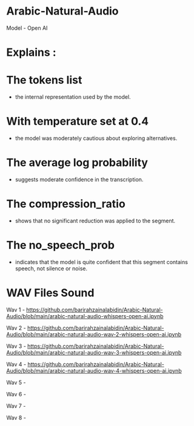 # Arabic-Natural-Audio
Model - Open AI


# Explains :

# The tokens list 

- the internal representation used by the model.
  

# With temperature set at 0.4

- the model was moderately cautious about exploring alternatives.
  

# The average log probability 

- suggests moderate confidence in the transcription.
  

# The compression_ratio 

- shows that no significant reduction was applied to the segment.
  

# The no_speech_prob 

- indicates that the model is quite confident that this segment contains speech, not silence or noise.



# WAV Files Sound


Wav 1 - https://github.com/barirahzainalabidin/Arabic-Natural-Audio/blob/main/arabic-natural-audio-whispers-open-ai.ipynb

Wav 2 - https://github.com/barirahzainalabidin/Arabic-Natural-Audio/blob/main/arabic-natural-audio-wav-2-whispers-open-ai.ipynb

Wav 3 - https://github.com/barirahzainalabidin/Arabic-Natural-Audio/blob/main/arabic-natural-audio-wav-3-whispers-open-ai.ipynb

Wav 4 - https://github.com/barirahzainalabidin/Arabic-Natural-Audio/blob/main/arabic-natural-audio-wav-4-whispers-open-ai.ipynb

Wav 5 - 

Wav 6 - 

Wav 7 - 

Wav 8 - 
